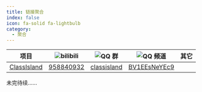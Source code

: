 ```yaml
---
title: 链接聚合
index: false
icon: fa-solid fa-lightbulb
category:
  - 聚合
---
```


| 项目 | ![bilibili](https://img.shields.io/badge/-bilibili%E8%A7%86%E9%A2%91-%23FB7299?style=flat&logo=bilibili) | ![QQ 群](https://img.shields.io/badge/-QQ%E7%BE%A4-blue?style=flat&logo=QQ) | ![QQ 频道](https://img.shields.io/badge/-QQ%E9%A2%91%E9%81%93-blue?style=flat&logo=QQ) | 其它 |
| - | - | - | - | - |
| [ClassIsland](https://github.com/ClassIsland/ClassIsland) | [958840932](https://qm.qq.com/q/4NsDQKiAuQ) | [classisland](https://pd.qq.com/s/10sd1flp0) | [BV1EEsNeYEc9](https://www.bilibili.com/video/BV1EEsNeYEc9) | |

未完待续……